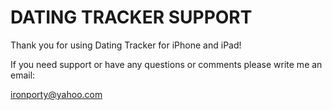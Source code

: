 # DATING TRACKER SUPPORT

Thank you for using Dating Tracker for iPhone and iPad!

If you need support or have any questions or comments please write me an email:

ironporty@yahoo.com
